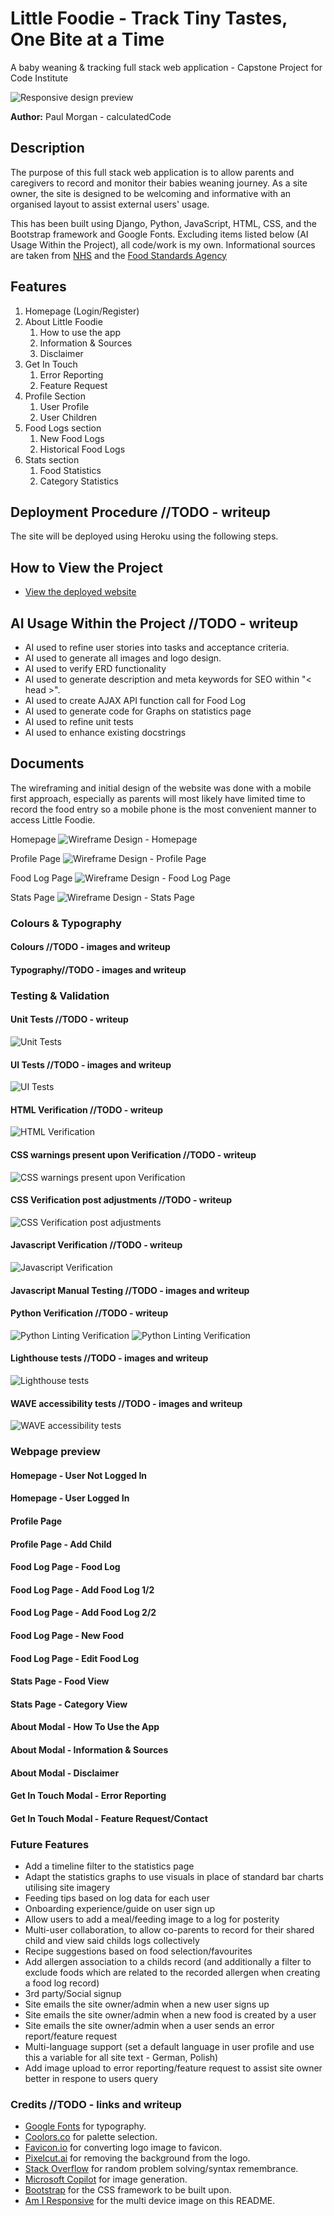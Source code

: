 # Little Foodie - Track Tiny Tastes, One Bite at a Time

A baby weaning & tracking full stack web application - Capstone Project for Code Institute

![Responsive design preview](./static/images/readme_images/responsive_site_little_foodie.png)

**Author:** Paul Morgan - calculatedCode

## Description

The purpose of this full stack web application is to allow parents and caregivers to record and monitor their babies weaning journey.
As a site owner, the site is designed to be welcoming and informative with an organised layout to assist external users' usage.

This has been built using Django, Python, JavaScript, HTML, CSS, and the Bootstrap framework and Google Fonts. Excluding items listed below (AI Usage Within the Project), all code/work is my own.
Informational sources are taken from [NHS](https://www.nhs.uk/start-for-life/baby/weaning/) and the [Food Standards Agency](https://www.food.gov.uk/food-safety-and-hygiene/food-allergies-intolerances-and-coeliac-disease)

## Features

1. Homepage (Login/Register)
2. About Little Foodie
    1. How to use the app
    2. Information & Sources
    3. Disclaimer
3. Get In Touch
    1. Error Reporting
    2. Feature Request
4. Profile Section
    1. User Profile
    2. User Children
5. Food Logs section
    1. New Food Logs
    2. Historical Food Logs
6. Stats section
    1. Food Statistics
    2. Category Statistics

## Deployment Procedure //TODO - writeup

The site will be deployed using Heroku using the following steps.

## How to View the Project

- [View the deployed website](https://little-foodie-3451586f5ac7.herokuapp.com/)

## AI Usage Within the Project //TODO - writeup

- AI used to refine user stories into tasks and acceptance criteria.
- AI used to generate all images and logo design.
- AI used to verify ERD functionality
- AI used to generate description and meta keywords for SEO within "< head >".
- AI used to create AJAX API function call for Food Log
- AI used to generate code for Graphs on statistics page
- AI used to refine unit tests
- AI used to enhance existing docstrings

## Documents

The wireframing and initial design of the website was done with a mobile first approach, especially as parents will most likely have limited time to record the food entry so a mobile phone is the most convenient manner to access Little Foodie.

Homepage
![Wireframe Design - Homepage](./static/images/readme_images/little_foodie_-_wireframe_-_homepage.png)

Profile Page
![Wireframe Design - Profile Page](./static/images/readme_images/little_foodie_-_wireframe_-_account_page.png)

Food Log Page
![Wireframe Design - Food Log Page](./static/images/readme_images/little_foodie_-_wireframe_-_log_page.png)

Stats Page
![Wireframe Design - Stats Page](./static/images/readme_images/little_foodie_-_wireframe_-_history_stats_page.png)

### Colours & Typography

#### Colours //TODO - images and writeup

#### Typography//TODO - images and writeup

### Testing & Validation

#### Unit Tests //TODO - writeup

![Unit Tests](./static/images/readme_images/unit_tests.png/)

#### UI Tests //TODO - images and writeup

![UI Tests](./static/images/readme_images/)

#### HTML Verification //TODO - writeup

![HTML Verification](./static/images/readme_images/html_verification.png)

#### CSS warnings present upon Verification //TODO - writeup

![CSS warnings present upon Verification](./static/images/readme_images/css_warnings.png)

#### CSS Verification post adjustments //TODO - writeup

![CSS Verification post adjustments](./static/images/readme_images/css_verification.png)

#### Javascript Verification //TODO - writeup

![Javascript Verification](./static/images/readme_images/javascript_verification.png)

#### Javascript Manual Testing //TODO - images and writeup

#### Python Verification //TODO - writeup

![Python Linting Verification](./static/images/readme_images/python_linting_verification_vscode.png)
![Python Linting Verification](./static/images/readme_images/python_linting_verification_copilot.png)

#### Lighthouse tests //TODO - images and writeup

![Lighthouse tests]()

#### WAVE accessibility tests //TODO - images and writeup

![WAVE accessibility tests]()

### Webpage preview

#### Homepage - User Not Logged In

#### Homepage - User Logged In

#### Profile Page

#### Profile Page - Add Child

#### Food Log Page - Food Log

#### Food Log Page - Add Food Log 1/2

#### Food Log Page - Add Food Log 2/2

#### Food Log Page - New Food

#### Food Log Page - Edit Food Log

#### Stats Page - Food View

#### Stats Page - Category View

#### About Modal - How To Use the App

#### About Modal - Information & Sources

#### About Modal - Disclaimer

#### Get In Touch Modal - Error Reporting

#### Get In Touch Modal - Feature Request/Contact

### Future Features

- Add a timeline filter to the statistics page
- Adapt the statistics graphs to use visuals in place of standard bar charts utilising site imagery
- Feeding tips based on log data for each user
- Onboarding experience/guide on user sign up
- Allow users to add a meal/feeding image to a log for posterity
- Multi-user collaboration, to allow co-parents to record for their shared child and view said childs logs collectively
- Recipe suggestions based on food selection/favourites
- Add allergen association to a childs record (and additionally a filter to exclude foods which are related to the recorded allergen when creating a food log record)
- 3rd party/Social signup
- Site emails the site owner/admin when a new user signs up
- Site emails the site owner/admin when a new food is created by a user
- Site emails the site owner/admin when a user sends an error report/feature request
- Multi-language support (set a default language in user profile and use this a variable for all site text - German, Polish)
- Add image upload to error reporting/feature request to assist site owner better in respone to users query

### Credits //TODO - links and writeup

- [Google Fonts](https://fonts.google.com/) for typography.
- [Coolors.co](https://coolors.co/) for palette selection.
- [Favicon.io](https://favicon.io/) for converting logo image to favicon.
- [Pixelcut.ai](https://www.pixelcut.ai/) for removing the background from the logo.
- [Stack Overflow](https://stackoverflow.com/) for random problem solving/syntax remembrance.
- [Microsoft Copilot](https://copilot.microsoft.com/) for image generation.
- [Bootstrap](https://getbootstrap.com/) for the CSS framework to be built upon.
- [Am I Responsive](https://ui.dev/amiresponsive) for the multi device image on this README.
